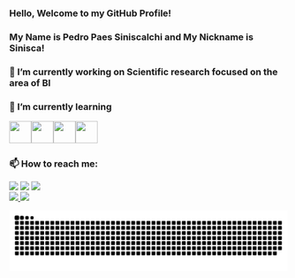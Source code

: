 ### Hello, Welcome to my GitHub Profile!
### My Name is Pedro Paes Siniscalchi and My Nickname is Sinisca!

### 🔭 I’m currently working on Scientific research focused on the area of BI
### 🌱 I’m currently learning 
<img src="https://cdn.jsdelivr.net/gh/devicons/devicon/icons/angularjs/angularjs-original.svg" width="40" height="40"/><img src="https://cdn.jsdelivr.net/gh/devicons/devicon/icons/docker/docker-original.svg" width="40" height="40"/><img src="https://cdn.jsdelivr.net/gh/devicons/devicon/icons/python/python-original.svg" width="40" height="40"/><img src="https://cdn.jsdelivr.net/gh/devicons/devicon/icons/nodejs/nodejs-original.svg" width="40" height="40"/>
  
### 📫 How to reach me: 
  <div>
    <a href="https://instagram.com/pedrosinisca" target="_blank"><img src="https://img.shields.io/badge/-Instagram-%23E4405F?style=for-the-badge&logo=instagram&logoColor=white" target="_blank"></a>
    <a href = "mailto:pedrosinisca@outlook.com.br"><img src="https://img.shields.io/badge/Microsoft_Outlook-0078D4?style=for-the-badge&logo=microsoft-outlook&logoColor=white" target="_blank"></a>
    <a href="https://www.linkedin.com/in/pedrosinisca" target="_blank"><img src="https://img.shields.io/badge/-LinkedIn-%230077B5?style=for-the-badge&logo=linkedin&logoColor=white" target="_blank"></a>   
</div>

<div>
<a href="https://github.com/seu-usuário-aqui">
<img height="180em" src="https://github-readme-stats.vercel.app/api/top-langs/?username=sinisca&layout=compact&langs_count=7&theme=dracula"/>
<img height="180em" src="https://github-readme-stats.vercel.app/api?username=sinisca&show_icons=true&theme=dracula&include_all_commits=true&count_private=true"/>
</div>
  
  ![Snake animation](https://raw.githubusercontent.com/Platane/snk/output/github-contribution-grid-snake.svg)
